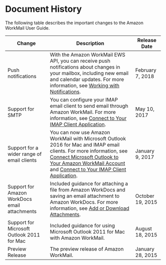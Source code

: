 # Document History<a name="DocumentHistory"></a>

The following table describes the important changes to the Amazon WorkMail User Guide\. 


| Change | Description | Release Date | 
| --- | --- | --- | 
| Push notifications | With the Amazon WorkMail EWS API, you can receive push notifications about changes in your mailbox, including new email and calendar updates\. For more information, see [Working with Notifications](notifications.md)\. | February 7, 2018 | 
| Support for SMTP | You can configure your IMAP email client to send email through Amazon WorkMail\. For more information, see [Connect to Your IMAP Client Application](using_IMAP_client.md)\. | May 10, 2017 | 
| Support for a wider range of email clients |  You can now use Amazon WorkMail with Microsoft Outlook 2016 for Mac and IMAP email clients\. For more information, see [Connect Microsoft Outlook to Your Amazon WorkMail Account](connect_mail_client.md) and [Connect to Your IMAP Client Application](using_IMAP_client.md)\.  | January 9, 2017 | 
| Support for Amazon WorkDocs email attachments | Included guidance for attaching a file from Amazon WorkDocs and saving an email attachment to Amazon WorkDocs\. For more information, see [Add or Download Attachments](add_download_attachments.md)\. | October 19, 2015 | 
|  Support for Microsoft Outlook 2011 for Mac  |  Included guidance for using Microsoft Outlook 2011 for Mac with Amazon WorkMail\.  | August 18, 2015 | 
|  Preview Release  |  The preview release of Amazon WorkMail\.  | January 28, 2015 | 